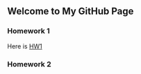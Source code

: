 ## Welcome to My GitHub Page



### Homework 1
Here is [HW1](https://github.com/BU-IE-360/spring22-elifatilgan/files/HW1.html)
### Homework 2


